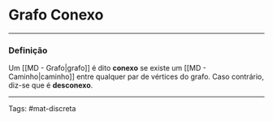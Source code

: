 # Grafo Conexo

---

### Definição

Um [[MD - Grafo|grafo]] é dito **conexo** se existe um [[MD - Caminho|caminho]] entre qualquer par de vértices do grafo. Caso contrário, diz-se que é **desconexo**.

---

Tags: #mat-discreta 